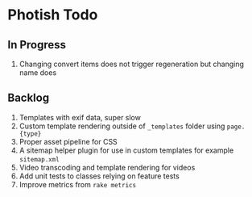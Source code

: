 # Photish Todo

## In Progress

1. Changing convert items does not trigger regeneration but changing name does

## Backlog

1. Templates with exif data, super slow
1. Custom template rendering outside of `_templates` folder using `page.{type}`
1. Proper asset pipeline for CSS
1. A sitemap helper plugin for use in custom templates for example
   `sitemap.xml`
1. Video transcoding and template rendering for videos
1. Add unit tests to classes relying on feature tests
1. Improve metrics from `rake metrics`
